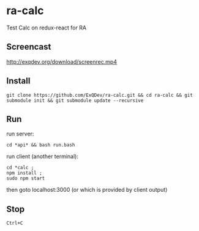 # ra-calc
Test Calc on redux-react for RA

## Screencast
http://exqdev.org/download/screenrec.mp4

## Install

    git clone https://github.com/ExQDev/ra-calc.git && cd ra-calc && git submodule init && git submodule update --recursive

## Run

run server:

    cd *api* && bash run.bash

run client (another terminal):

    cd *calc ; 
    npm install ; 
    sudo npm start

then goto localhost:3000 (or which is provided by client output)

## Stop

    Ctrl+C

